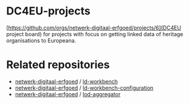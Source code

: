 # DC4EU-projects

[https://github.com/orgs/netwerk-digitaal-erfgoed/projects/6](DC4EU project board) for projects with focus on getting linked data of heritage organisations to Europeana.

# Related repositories

- [netwerk-digitaal-erfgoed](https://github.com/netwerk-digitaal-erfgoed) / [ld-workbench](https://github.com/netwerk-digitaal-erfgoed/ld-workbench)
- [netwerk-digitaal-erfgoed](https://github.com/netwerk-digitaal-erfgoed) / [ld-workbench-configuration](https://github.com/netwerk-digitaal-erfgoed/ld-workbench-configuration)
- [netwerk-digitaal-erfgoed](https://github.com/netwerk-digitaal-erfgoed) / [lod-aggregator](https://github.com/netwerk-digitaal-erfgoed/lod-aggregator)
